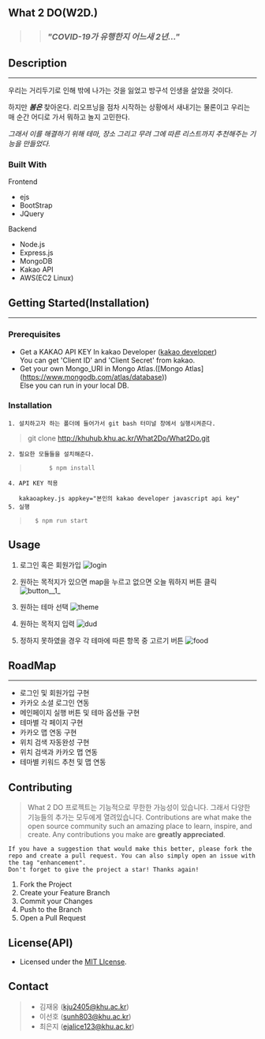 ## What 2 DO(W2D.)

> > ### **_"COVID-19가 유행한지 어느새 2년..."_**

## Description
----------

우리는 거리두기로 인해 밖에 나가는 것을 잃었고 방구석 인생을 살았을 것이다.

하지만 **_봄은_** 찾아온다. 리오프닝을 점차 시작하는 상황에서 새내기는 물론이고 우리는 매 순간 어디로 가서 뭐하고 놀지 고민한다.


_그래서 이를 해결하기 위해 테마, 장소 그리고 무려 그에 따른 리스트까지 추천해주는 기능을 만들었다._



### Built With

Frontend
- ejs
- BootStrap
- JQuery

Backend
- Node.js
- Express.js
- MongoDB
- Kakao API
- AWS(EC2 Linux)

## Getting Started(Installation)

---

### Prerequisites

- Get a KAKAO API KEY In kakao Developer ([kakao developer](https://developers.kakao.com/))\
  You can get 'Client ID' and 'Client Secret' from kakao.
- Get your own Mongo_URI in Mongo Atlas.([Mongo Atlas] (https://www.mongodb.com/atlas/database))\
  Else you can run in your local DB.
    


### Installation

    1. 설치하고자 하는 폴더에 들어가서 git bash 터미널 창에서 실행시켜준다.
 > git clone http://khuhub.khu.ac.kr/What2Do/What2Do.git
 
    2. 필요한 모듈들을 설치해준다.

>           $ npm install


    4. API KEY 적용

       kakaoapkey.js appkey="본인의 kakao developer javascript api key"
    5. 실행
        
>       $ npm run start
       
## Usage

1. 로그인 혹은 회원가입
![login](/uploads/6d6eea6f3c1d31cf869f18236d90a058/login.png)


2. 원하는 목적지가 있으면 map을 누르고 없으면 오늘 뭐하지 버튼 클릭 
![button__1_](/uploads/a6eb980030041709cca6b70140b0e422/button__1_.png)
3. 원하는 테마 선택
![theme](/uploads/7a1f6421e0f7d56fcae17f247b707f54/theme.png)
4. 원하는 목적지 입력
![dud](/uploads/56e6427d75b2a23a3fa4a21423db1f2f/dud.png)
5. 정하지 못하였을 경우 각 테마에 따른 항목 중 고르기 버튼
![food](/uploads/f6310ad339847b86cb58e5570e73ed81/food.png)


## RoadMap

---

- 로그인 및 회원가입 구현
- 카카오 소셜 로그인 연동
- 메인페이지 실행 버튼 및 테마 옵션들 구현
- 테마별 각 페이지 구현
- 카카오 맵 연동 구현
- 위치 검색 자동완성 구현
- 위치 검색과 카카오 맵 연동
- 테마별 키워드 추천 및 맵 연동

## Contributing

> What 2 DO 프로젝트는 기능적으로 무한한 가능성이 있습니다.
> 그래서 다양한 기능들의 추가는 모두에게 열려있습니다.
> Contributions are what make the open source community such an amazing place to learn, inspire, and create. Any contributions you make are **greatly appreciated**.

    If you have a suggestion that would make this better, please fork the repo and create a pull request. You can also simply open an issue with the tag "enhancement".
    Don't forget to give the project a star! Thanks again!

1. Fork the Project
2. Create your Feature Branch
3. Commit your Changes
4. Push to the Branch
5. Open a Pull Request

## License(API)

- Licensed under the [MIT LIcense](LICENSE).

## Contact

> - 김재웅 (kju2405@khu.ac.kr)
> - 이선호 (sunh803@khu.ac.kr)
> - 최은지 (ejalice123@khu.ac.kr)

